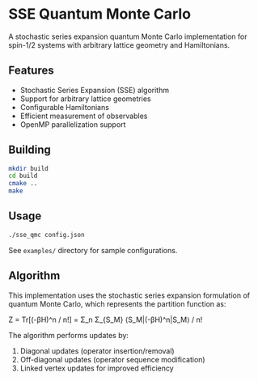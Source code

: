 # SSE Quantum Monte Carlo

A stochastic series expansion quantum Monte Carlo implementation for spin-1/2 systems with arbitrary lattice geometry and Hamiltonians.

## Features

- Stochastic Series Expansion (SSE) algorithm
- Support for arbitrary lattice geometries
- Configurable Hamiltonians
- Efficient measurement of observables
- OpenMP parallelization support

## Building

```bash
mkdir build
cd build
cmake ..
make
```

## Usage

```bash
./sse_qmc config.json
```

See `examples/` directory for sample configurations.

## Algorithm

This implementation uses the stochastic series expansion formulation of quantum Monte Carlo, which represents the partition function as:

Z = Tr[(-βH)^n / n!] = Σ_n Σ_{S_M} ⟨S_M|(-βH)^n|S_M⟩ / n!

The algorithm performs updates by:
1. Diagonal updates (operator insertion/removal)
2. Off-diagonal updates (operator sequence modification)
3. Linked vertex updates for improved efficiency
